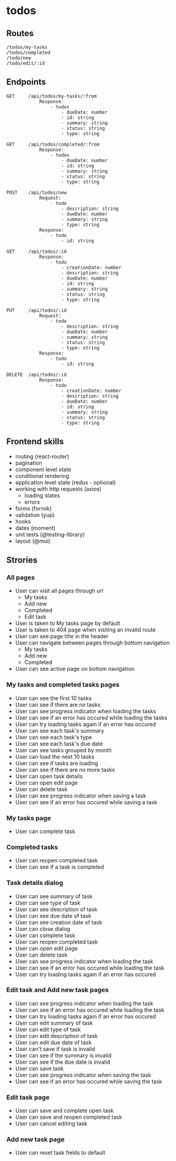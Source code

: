 # todos

## Routes 
```
/todos/my-tasks
/todos/completed
/todo/new
/todo/edit/:id
```
## Endpoints 

```
GET     /api/todos/my-tasks/:from
            Response:
                - todos
                    - dueDate: number
                    - id: string
                    - summary: string
                    - status: string
                    - type: string
```
```
GET     /api/todos/completed/:from
            Response:
                - todos
                    - dueDate: number
                    - id: string
                    - summary: string
                    - status: string
                    - type: string
```
```
POST    /api/todos/new
            Request:
                - todo
                    - description: string
                    - dueDate: number
                    - summary: string
                    - type: string
            Response:
                - todo
                    - id: string
```
```            
GET     /api/todos/:id
            Response:
                - todo
                    - creationDate: number
                    - description: string
                    - dueDate: number
                    - id: string
                    - summary: string
                    - status: string
                    - type: string
```
```         
PUT     /api/todos/:id
            Request:
                - todo
                    - description: string
                    - dueDate: number
                    - summary: string
                    - status: string
                    - type: string
            Response:
                - todo
                    - id: string
```
```         
DELETE  /api/todos/:id
            Response:
                - todo
                    - creationDate: number
                    - description: string
                    - dueDate: number
                    - id: string
                    - summary: string
                    - status: string
                    - type: string
```

## Frontend skills

- routing (react-router)
- pagination
- component level state
- conditional rendering
- application level state (redux - optional)
- working with http requests (axios)
    - loading states
    - errors 
- forms (formik)
- validation (yup)
- hooks
- dates (moment)
- unit tests (@testing-library)
- layout (@mui)

## Strories

### All pages
- User can visit all pages through url
    - My tasks
    - Add new
    - Completed
    - Edit task
- User is taken to My tasks page by default
- User is taken to 404 page when visiting an invalid route
- User can see page title in the header
- User can navigate between pages through bottom navigation
    - My tasks
    - Add new
    - Completed
- User can see active page on bottom navigation

### My tasks and completed tasks pages
- User can see the first 10 tasks 
- User can see if there are no tasks
- User can see progress indicator when loading the tasks
- User can see if an error has occured while loading the tasks
- User can try loading tasks again if an error has occured
- User can see each task's summary
- User can see each task's type
- User can see each task's due date 
- User can see tasks grouped by month
- User can load the next 10 tasks
- User can see if tasks are loading
- User can see if there are no more tasks
- User can open task details
- User can open edit page
- User can delete task
- User can see progress indicator when saving a task
- User can see if an error has occured while saving a task

### My tasks page
- User can complete task

### Completed tasks
- User can reopen completed task
- User can see if a task is completed

### Task details dialog
- User can see summary of task
- User can see type of task
- User can see description of task
- User can see due date of task
- User can see creation date of task
- User can close dialog
- User can complete task
- User can reopen completed task
- User can open edit page
- User can delete task
- User can see progress indicator when loading the task
- User can see if an error has occured while loading the task
- User can try loading tasks again if an error has occured

### Edit task and Add new task pages
- User can see progress indicator when loading the task
- User can see if an error has occured while loading the task
- User can try loading tasks again if an error has occured
- User can edit summary of task
- User can edit type of task
- User can edit description of task
- User can edit due date of task
- User can't save if task is invalid
- User can see if the summary is invalid
- User can see if the due date is invalid
- User can save task
- User can see progress indicator when saving the task
- User can see if an error has occured while saving the task

### Edit task page
- User can save and complete open task
- User can save and reopen completed task
- User can cancel editing task

### Add new task page
- User can reset task fields to default
